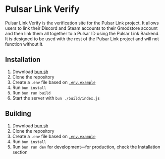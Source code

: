 # Pulsar Link Verify
Pulsar Link Verify is the verification site for the Pulsar Link project.
It allows users to link their Discord and Steam accounts to their Gmodstore account
and then link them all together to a Pulsar ID using the Pulsar Link Backend.
It is designed to be used with the rest of the Pulsar Link project and will not function without it.

## Installation
1. Download [bun.sh](https://bun.sh/)
2. Clone the repository
3. Create a `.env` file based on [`.env.example`](https://github.com/Pulsar-Dev/link-verify/blob/master/.env.example)
4. Run `bun install`
5. Run `bun run build`
6. Start the server with `bun ./build/index.js`

## Building
1. Download [bun.sh](https://bun.sh/)
2. Clone the repository
3. Create a `.env` file based on [`.env.example`](https://github.com/Pulsar-Dev/link-verify/blob/master/.env.example)
4. Run `bun install`
5. Run `bun run dev` for development—for production, check the Installation section